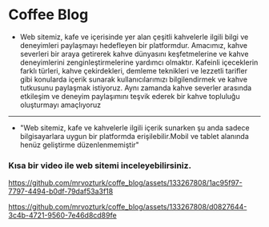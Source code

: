 # Coffee Blog
* Web sitemiz, kafe ve içerisinde yer alan çeşitli kahvelerle ilgili bilgi ve deneyimleri paylaşmayı hedefleyen bir platformdur. 
Amacımız, kahve severleri bir araya getirerek kahve dünyasını keşfetmelerine ve kahve deneyimlerini zenginleştirmelerine yardımcı olmaktır. 
Kafeinli içeceklerin farklı türleri, kahve çekirdekleri, demleme teknikleri ve lezzetli tarifler gibi konularda içerik sunarak kullanıcılarımızı 
bilgilendirmek ve kahve tutkusunu paylaşmak istiyoruz. 
Aynı zamanda kahve severler arasında etkileşim ve deneyim paylaşımını teşvik ederek bir kahve topluluğu oluşturmayı amaçlıyoruz 
-----------------------------------------------------------------------------------------------------------------------------------------------------------------------------
- "Web sitemiz, kafe ve kahvelerle ilgili içerik sunarken şu anda sadece bilgisayarlara uygun bir platformda erişilebilir.Mobil ve tablet alanında henüz geliştirme düzenlenmemiştir"
 ### Kısa bir video ile web sitemi inceleyebilirsiniz.

https://github.com/mrvozturk/coffe_blog/assets/133267808/1ac95f97-7797-4494-b0df-79daf53a3f18






https://github.com/mrvozturk/coffe_blog/assets/133267808/d0827644-3c4b-4721-9560-7e46d8cd89fe


